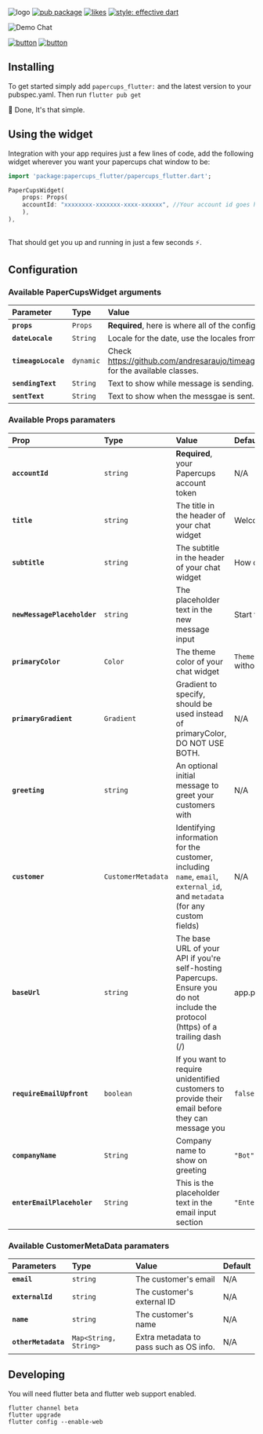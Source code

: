 ![logo](https://raw.githubusercontent.com/papercups-io/papercups_flutter/main/images/logo.svg)
[![pub package](https://img.shields.io/pub/v/papercups_flutter.svg?label=papercups_flutter&color=blue)](https://pub.dev/packages/papercups_flutter) [![likes](https://badges.bar/papercups_flutter/likes)](https://pub.dev/packages/papercups_flutter/score)  [![style: effective dart](https://img.shields.io/badge/style-effective_dart-40c4ff.svg)](https://pub.dev/packages/effective_dart)

![Demo Chat](https://raw.githubusercontent.com/papercups-io/papercups_flutter/next/images/chatImages.png)

[![button](https://raw.githubusercontent.com/papercups-io/papercups_flutter/next/images/demoButton.svg)](https://papercups-demo.eduardom.dev/)      [![button](https://raw.githubusercontent.com/papercups-io/papercups_flutter/next/images/getPapercups.svg)](https://papercups.io/)


## Installing
To get started simply add `papercups_flutter:` and the latest version to your pubspec.yaml.
Then run `flutter pub get`

🎉 Done, It's that simple.
## Using the widget
Integration with your app requires just a few lines of code, add the following widget wherever you want your papercups chat window to be:
```Dart
import 'package:papercups_flutter/papercups_flutter.dart';

PaperCupsWidget(
    props: Props(
    accountId: "xxxxxxxx-xxxxxxx-xxxx-xxxxxx", //Your account id goes here.
    ),
),
    
```
That should get you up and running in just a few seconds ⚡️.

## Configuration

### Available PaperCupsWidget arguments
| Parameter | Type | Value | Default |
| :--- | :--- | :----- | :------ |
| **`props`** | `Props` | **Required**, here is where all of the config for the chat is contained.| N/A |
| **`dateLocale`** | `String` |Locale for the date, use the locales from the `intl` package.| `"en-US"` |
| **`timeagoLocale`** | `dynamic` | Check https://github.com/andresaraujo/timeago.dart/tree/master/timeago/lib/src/messages for the available classes.| N/A |
| **`sendingText`** | `String` | Text to show while message is sending.| `Sending...` |
| **`sentText`** | `String` | Text to show when the messgae is sent.| `Sent` |


### Available Props paramaters
| Prop | Type | Value | Default |
| :--- | :--- | :----- | :------ |
| **`accountId`** | `string` | **Required**, your Papercups account token | N/A |
| **`title`** | `string` | The title in the header of your chat widget | Welcome! |
| **`subtitle`** | `string` | The subtitle in the header of your chat widget | How can we help you? |
| **`newMessagePlaceholder`** | `string` | The placeholder text in the new message input | Start typing... |
| **`primaryColor`** | `Color` | The theme color of your chat widget | `Theme.of(context).primaryColor` without alpha |
| **`primaryGradient`** | `Gradient` | Gradient to specify, should be used instead of primaryColor, DO NOT USE BOTH. | N/A |
| **`greeting`** | `string` | An optional initial message to greet your customers with | N/A |
| **`customer`** | `CustomerMetadata` | Identifying information for the customer, including `name`, `email`, `external_id`, and `metadata` (for any custom fields) | N/A |
| **`baseUrl`** | `string` | The base URL of your API if you're self-hosting Papercups. Ensure you do not include the protocol (https) of a trailing dash (/) | app.papercups.io |
| **`requireEmailUpfront`** | `boolean` | If you want to require unidentified customers to provide their email before they can message you | `false` |
| **`companyName`** | `String` | Company name to show on greeting | `"Bot"` |
| **`enterEmailPlaceholer`** | `String` | This is the placeholder text in the email input section | `"Enter your email"` |

### Available CustomerMetaData paramaters
| Parameters | Type | Value | Default |
| :--- | :--- | :----- | :------ |
| **`email`** | `string` | The customer's email| N/A |
| **`externalId`** | `string` | The customer's external ID | N/A |
| **`name`** | `string` | The customer's name | N/A |
| **`otherMetadata`** | `Map<String, String>` | Extra metadata to pass such as OS info. | N/A |

## Developing

You will need flutter beta and flutter web support enabled.

```
flutter channel beta
flutter upgrade
flutter config --enable-web
```
